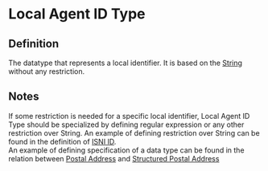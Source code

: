 # Local Agent ID Type

## Definition

The datatype that represents a local identifier. It is based on the [String](../datatypes/String.md) without any restriction.

## Notes

If some restriction is needed for a specific local identifier, Local Agent ID Type should be specialized by defining regular expression
or any other restriction over String. An example of defining restriction over String can be found in the definition of [ISNI ID](../datatypes/ISNI_ID.md).  
An example of defining specification of a data type can be found in the relation between [Postal Address](../datatypes/Postal_Address.md) and 
[Structured Postal Address](../datatypes/Structured_Postal_Address.md)

